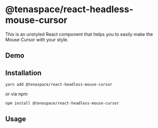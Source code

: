 # @tenaspace/react-headless-mouse-cursor

This is an unstyled React component that helps you to easily make the Mouse Cursor with your style.

## Demo

<!-- See the [DEMO](https://react-package.tenaspace.com/react-headless-mouse-cursor) -->

## Installation

```shell
yarn add @tenaspace/react-headless-mouse-cursor
```

or via npm

```shell
npm install @tenaspace/react-headless-mouse-cursor
```

## Usage

